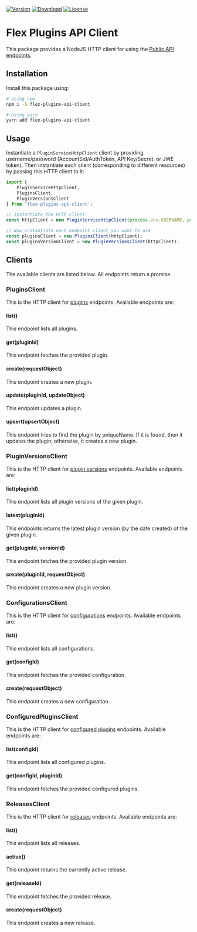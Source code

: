 [![Version](https://img.shields.io/npm/v/flex-plugins-api-client.svg?style=square)](https://www.npmjs.com/package/flex-plugins-api-client)
[![Download](https://img.shields.io/npm/dt/flex-plugins-api-client.svg?style=square)](https://www.npmjs.com/package/flex-plugins-api-client)
[![License](https://img.shields.io/npm/l/flex-plugins-api-client.svg?style=square)](../../LICENSE)

# Flex Plugins API Client

This package provides a NodeJS HTTP client for using the [Public API endpoints](https://www.twilio.com/docs/flex/plugins/api).

## Installation

Install this package using:

```bash
# Using npm
npm i -S flex-plugins-api-client

# Using yarn
yarn add flex-plugins-api-client
``` 

## Usage

Instantiate a `PluginServiceHttpClient` client by providing username/password (AccountSid/AuthToken, API Key/Secret, or JWE token). Then instantiate each client (corresponding to different resources) by passing this HTTP client to it:

```js
import {
    PluginServiceHttpClient,
    PluginsClient,
    PluginVersionsClient
} from 'flex-plugins-api-client';

// Instantiate the HTTP client
const httpClient = new PluginServiceHttpClient(process.env.USERNAME, process.env.PASSWORD);

// Now instantiate each endpoint client you want to use
const pluginsClient = new PluginsClient(httpClient);
const pluginsVersionClient = new PluginVersionsClient(httpClient);
```
## Clients

The available clients are listed below. All endpoints return a promise.

### PluginsClient

This is the HTTP client for [plugins](https://www.twilio.com/docs/flex/plugins/api/plugin) endpoints. Available endpoints are:

#### list()

This endpoint lists all plugins. 

#### get(pluginId)

This endpoint fetches the provided plugin.

#### create(requestObject)

This endpoint creates a new plugin.

#### update(pluginId, updateObject)

This endpoint updates a plugin.

#### upsert(upsertObject)

This endpoint tries to find the plugin by uniqueName. If it is found, then it updates the plugin; otherwise, it creates a new plugin.

### PluginVersionsClient

This is the HTTP client for [plugin versions](https://www.twilio.com/docs/flex/plugins/api/plugin-version) endpoints. Available endpoints are:

#### list(pluginId)

This endpoint lists all plugin versions of the given plugin.

#### latest(pluginId)

This endpoints returns the latest plugin version (by the date created) of the given plugin.

#### get(pluginId, versionId)

This endpoint fetches the provided plugin version.

#### create(pluginId, requestObject)

This endpoint creates a new plugin version.

### ConfigurationsClient

This is the HTTP client for [configurations](https://www.twilio.com/docs/flex/plugins/api/plugin-configuration) endpoints. Available endpoints are:

#### list()

This endpoint lists all configurations.

#### get(configId)

This endpoint fetches the provided configuration.

#### create(requestObject)

This endpoint creates a new configuration.

### ConfiguredPluginsClient

This is the HTTP client for [configured plugins](https://www.twilio.com/docs/flex/plugins/api/plugin-configuration) endpoints. Available endpoints are:

#### list(configId)

This endpoint lists all configured plugins.

#### get(configId, pluginId)

This endpoint fetches the provided configured plugins.

### ReleasesClient

This is the HTTP client for [releases](https://www.twilio.com/docs/flex/plugins/api/release) endpoints. Available endpoints are:

#### list()

This endpoint lists all releases.

#### active()

This endpoint returns the currently active release.

#### get(releaseId)

This endpoint fetches the provided release.

#### create(requestObject)

This endpoint creates a new release.

